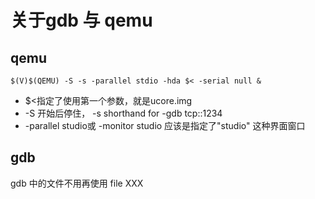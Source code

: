# 关于gdb 与 qemu

## qemu

`$(V)$(QEMU) -S -s -parallel stdio -hda $< -serial null &`

* $&lt;指定了使用第一个参数，就是ucore.img
* -S 开始后停住， -s shorthand for -gdb tcp::1234
* -parallel studio或 -monitor studio 应该是指定了"studio" 这种界面窗口

## gdb

gdb 中的文件不用再使用 file XXX

